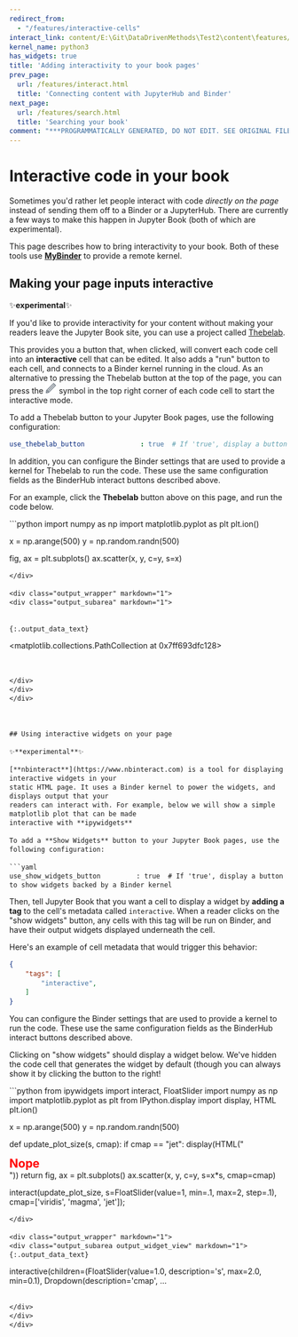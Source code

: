 ```yaml
---
redirect_from:
  - "/features/interactive-cells"
interact_link: content/E:\Git\DataDrivenMethods\Test2\content\features/interactive_cells.ipynb
kernel_name: python3
has_widgets: true
title: 'Adding interactivity to your book pages'
prev_page:
  url: /features/interact.html
  title: 'Connecting content with JupyterHub and Binder'
next_page:
  url: /features/search.html
  title: 'Searching your book'
comment: "***PROGRAMMATICALLY GENERATED, DO NOT EDIT. SEE ORIGINAL FILES IN /content***"
---
```



# Interactive code in your book

Sometimes you'd rather let people interact with code *directly on the page*
instead of sending them off to a Binder or a JupyterHub. There are currently
a few ways to make this happen in Jupyter Book (both of which are experimental).

This page describes how to bring interactivity to your book. Both of these
tools use [**MyBinder**](https://mybinder.org) to provide a remote kernel.

## Making your page inputs interactive

✨**experimental**✨

If you'd like to provide interactivity for your content without making your readers
leave the Jupyter Book site, you can use a project called [Thebelab](https://github.com/minrk/thebelab).

This provides you a button that, when clicked, will convert each code cell into
an **interactive** cell that can be edited. It also adds a "run" button to each cell,
and connects to a Binder kernel running in the cloud.
As an alternative to pressing the Thebelab button at the top of the page, you 
can press the <img src="../images/logo/edit-button.svg" alt="" style="width: 20px; display: inline;" /> symbol in the top right corner of each code cell to start the 
interactive mode.

To add a Thebelab button to your Jupyter Book pages, use the following configuration:

```yaml
use_thebelab_button              : true  # If 'true', display a button to allow in-page running code cells with Thebelab
```

In addition, you can configure the Binder settings that are used to provide a kernel for
Thebelab to run the code. These use the same configuration fields as the BinderHub interact
buttons described above.

For an example, click the **Thebelab** button above on this page, and run the code below.



<div markdown="1" class="cell code_cell">
<div class="input_area" markdown="1">
```python
import numpy as np
import matplotlib.pyplot as plt
plt.ion()

x = np.arange(500)
y = np.random.randn(500)

fig, ax = plt.subplots()
ax.scatter(x, y, c=y, s=x)

```
</div>

<div class="output_wrapper" markdown="1">
<div class="output_subarea" markdown="1">


{:.output_data_text}
```
<matplotlib.collections.PathCollection at 0x7ff693dfc128>
```


</div>
</div>
</div>



## Using interactive widgets on your page

✨**experimental**✨

[**nbinteract**](https://www.nbinteract.com) is a tool for displaying interactive widgets in your
static HTML page. It uses a Binder kernel to power the widgets, and displays output that your
readers can interact with. For example, below we will show a simple matplotlib plot that can be made
interactive with **ipywidgets**

To add a **Show Widgets** button to your Jupyter Book pages, use the following configuration:

```yaml
use_show_widgets_button         : true  # If 'true', display a button to show widgets backed by a Binder kernel
```

Then, tell Jupyter Book that you want a cell to display a widget by **adding a tag** to the cell's
metadata called `interactive`. When a reader clicks on the "show widgets" button, any cells
with this tag will be run on Binder, and have their output widgets displayed underneath the cell.

Here's an example of cell metadata that would trigger this behavior:

```json
{
    "tags": [
        "interactive",
    ]
}
```

You can configure the Binder settings that are used to provide a kernel to run the code.
These use the same configuration fields as the BinderHub interact buttons described above.

Clicking on "show widgets" should display a widget below. We've hidden the code cell that
generates the widget by default (though you can always show it by clicking the button to
the right!



<div markdown="1" class="cell code_cell">
<div class="input_area hidecode" markdown="1">
```python
from ipywidgets import interact, FloatSlider
import numpy as np
import matplotlib.pyplot as plt
from IPython.display import display, HTML
plt.ion()

x = np.arange(500)
y = np.random.randn(500)

def update_plot_size(s, cmap):
    if cmap == "jet":
        display(HTML("<h2 style='color: red; margin: 0px auto;'>Nope</h2>"))
        return
    fig, ax = plt.subplots()
    ax.scatter(x, y, c=y, s=x*s, cmap=cmap)

interact(update_plot_size, s=FloatSlider(value=1, min=.1, max=2, step=.1), cmap=['viridis', 'magma', 'jet']);

```
</div>

<div class="output_wrapper" markdown="1">
<div class="output_subarea output_widget_view" markdown="1">
{:.output_data_text}
```
interactive(children=(FloatSlider(value=1.0, description='s', max=2.0, min=0.1), Dropdown(description='cmap', …
```

</div>
</div>
</div>


